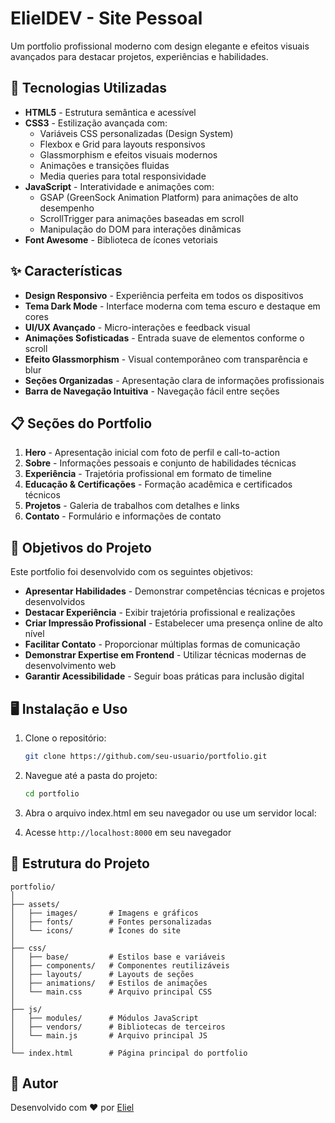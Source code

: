 # ElielDEV - Site Pessoal

Um portfolio profissional moderno com design elegante e efeitos visuais avançados para destacar projetos, experiências e habilidades.

## 🚀 Tecnologias Utilizadas

- **HTML5** - Estrutura semântica e acessível
- **CSS3** - Estilização avançada com:
  - Variáveis CSS personalizadas (Design System)
  - Flexbox e Grid para layouts responsivos
  - Glassmorphism e efeitos visuais modernos
  - Animações e transições fluidas
  - Media queries para total responsividade
- **JavaScript** - Interatividade e animações com:
  - GSAP (GreenSock Animation Platform) para animações de alto desempenho
  - ScrollTrigger para animações baseadas em scroll
  - Manipulação do DOM para interações dinâmicas
- **Font Awesome** - Biblioteca de ícones vetoriais

## ✨ Características

- **Design Responsivo** - Experiência perfeita em todos os dispositivos
- **Tema Dark Mode** - Interface moderna com tema escuro e destaque em cores
- **UI/UX Avançado** - Micro-interações e feedback visual
- **Animações Sofisticadas** - Entrada suave de elementos conforme o scroll
- **Efeito Glassmorphism** - Visual contemporâneo com transparência e blur
- **Seções Organizadas** - Apresentação clara de informações profissionais
- **Barra de Navegação Intuitiva** - Navegação fácil entre seções

## 📋 Seções do Portfolio

1. **Hero** - Apresentação inicial com foto de perfil e call-to-action
2. **Sobre** - Informações pessoais e conjunto de habilidades técnicas
3. **Experiência** - Trajetória profissional em formato de timeline
4. **Educação & Certificações** - Formação acadêmica e certificados técnicos
5. **Projetos** - Galeria de trabalhos com detalhes e links
6. **Contato** - Formulário e informações de contato

## 🎯 Objetivos do Projeto

Este portfolio foi desenvolvido com os seguintes objetivos:

- **Apresentar Habilidades** - Demonstrar competências técnicas e projetos desenvolvidos
- **Destacar Experiência** - Exibir trajetória profissional e realizações
- **Criar Impressão Profissional** - Estabelecer uma presença online de alto nível
- **Facilitar Contato** - Proporcionar múltiplas formas de comunicação
- **Demonstrar Expertise em Frontend** - Utilizar técnicas modernas de desenvolvimento web
- **Garantir Acessibilidade** - Seguir boas práticas para inclusão digital

## 🖥️ Instalação e Uso

1. Clone o repositório:

   ```bash
   git clone https://github.com/seu-usuario/portfolio.git
   ```

2. Navegue até a pasta do projeto:

   ```bash
   cd portfolio
   ```

3. Abra o arquivo index.html em seu navegador ou use um servidor local:

4. Acesse `http://localhost:8000` em seu navegador

## 📐 Estrutura do Projeto

```
portfolio/
│
├── assets/
│   ├── images/       # Imagens e gráficos
│   ├── fonts/        # Fontes personalizadas
│   └── icons/        # Ícones do site
│
├── css/
│   ├── base/         # Estilos base e variáveis
│   ├── components/   # Componentes reutilizáveis
│   ├── layouts/      # Layouts de seções
│   ├── animations/   # Estilos de animações
│   └── main.css      # Arquivo principal CSS
│
├── js/
│   ├── modules/      # Módulos JavaScript
│   ├── vendors/      # Bibliotecas de terceiros
│   └── main.js       # Arquivo principal JS
│
└── index.html        # Página principal do portfolio
```

## 👤 Autor

Desenvolvido com ❤️ por [Eliel](https://github.com/eliellima00)
